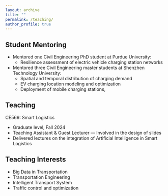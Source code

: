 ```yaml
---
layout: archive
title: ""
permalink: /teaching/
author_profile: true
---
```


Student Mentoring
------
- Mentored one Civil Engineering PhD student at Purdue University:
    - Resilience assessment of electric vehicle charging station networks
- Mentored three Civil Engineering master students at Shenzhen Technology University:
    - Spatial and temporal distribution of charging demand
    - EV charging location modeling and optimization
    - Deployment of mobile charging stations, 

Teaching
------
CE569: Smart Logistics
- Graduate level, Fall 2024
- Teaching Assistant \& Guest Lecturer 
— Involved in the design of slides
- Delivered lectures on the integration of Artificial Intelligence in Smart Logistics

Teaching Interests 
------
- Big Data in Transportation
- Transportation Engineering
- Intelligent Transport System
- Traffic control and optimization
